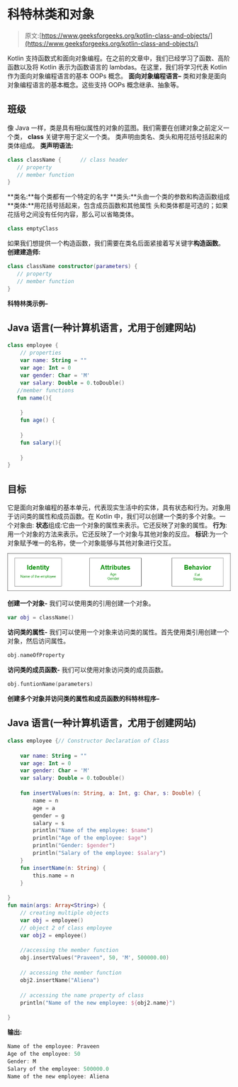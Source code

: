 # 科特林类和对象

> 原文:[https://www.geeksforgeeks.org/kotlin-class-and-objects/](https://www.geeksforgeeks.org/kotlin-class-and-objects/)

Kotlin 支持函数式和面向对象编程。在之前的文章中，我们已经学习了函数、高阶函数以及将 Kotlin 表示为函数语言的 lambdas。在这里，我们将学习代表 Kotlin 作为面向对象编程语言的基本 OOPs 概念。
**面向对象编程语言–**
类和对象是面向对象编程语言的基本概念。这些支持 OOPs 概念继承、抽象等。

## 班级

像 Java 一样，类是具有相似属性的对象的蓝图。我们需要在创建对象之前定义一个类， **class** 关键字用于定义一个类。
类声明由类名、类头和用花括号括起来的类体组成。
**类声明语法:**

```kt
class className {      // class header
   // property
   // member function
}
```

**类名:**每个类都有一个特定的名字
**类头:**头由一个类的参数和构造函数组成
**类体:**用花括号括起来，包含成员函数和其他属性
头和类体都是可选的；如果花括号之间没有任何内容，那么可以省略类体。

```kt
class emptyClass
```

如果我们想提供一个构造函数，我们需要在类名后面紧接着写关键字**构造函数**。
**创建建造师:**

```kt
class className constructor(parameters) {    
   // property
   // member function
}
```

**科特林类示例–**

## Java 语言(一种计算机语言，尤用于创建网站)

```kt
class employee {
    // properties
    var name: String = ""
    var age: Int = 0
    var gender: Char = 'M'
    var salary: Double = 0.toDouble()
   //member functions
   fun name(){

    }
    fun age() {

    }
    fun salary(){

    }
}
```

## 目标

它是面向对象编程的基本单元，代表现实生活中的实体，具有状态和行为。对象用于访问类的属性和成员函数。在 Kotlin 中，我们可以创建一个类的多个对象。一个对象由:
**状态**组成:它由一个对象的属性来表示。它还反映了对象的属性。
**行为**:用一个对象的方法来表示。它还反映了一个对象与其他对象的反应。
**标识**:为一个对象赋予唯一的名称，使一个对象能够与其他对象进行交互。

![](img/06fed1791993e83d95e680fbcbf1cbda.png)

**创建一个对象-**
我们可以使用类的引用创建一个对象。

```kt
var obj = className()
```

**访问类的属性-**
我们可以使用一个对象来访问类的属性。首先使用类引用创建一个对象，然后访问属性。

```kt
obj.nameOfProperty
```

**访问类的成员函数-**
我们可以使用对象访问类的成员函数。

```kt
obj.funtionName(parameters)
```

**创建多个对象并访问类的属性和成员函数的科特林程序–**

## Java 语言(一种计算机语言，尤用于创建网站)

```kt
class employee {// Constructor Declaration of Class

    var name: String = ""
    var age: Int = 0
    var gender: Char = 'M'
    var salary: Double = 0.toDouble()

    fun insertValues(n: String, a: Int, g: Char, s: Double) {
        name = n
        age = a
        gender = g
        salary = s
        println("Name of the employee: $name")
        println("Age of the employee: $age")
        println("Gender: $gender")
        println("Salary of the employee: $salary")
    }
    fun insertName(n: String) {
        this.name = n
    }

}
fun main(args: Array<String>) {
    // creating multiple objects
    var obj = employee()
    // object 2 of class employee
    var obj2 = employee()

    //accessing the member function
    obj.insertValues("Praveen", 50, 'M', 500000.00)

    // accessing the member function
    obj2.insertName("Aliena")

    // accessing the name property of class
    println("Name of the new employee: ${obj2.name}")

}
```

**输出:**

```kt
Name of the employee: Praveen
Age of the employee: 50
Gender: M
Salary of the employee: 500000.0
Name of the new employee: Aliena
```
